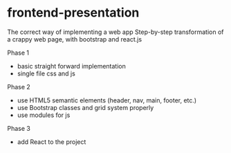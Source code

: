 # frontend-presentation
The correct way of implementing a web app
Step-by-step transformation of a crappy web page, with bootstrap and react.js

Phase 1
- basic straight forward implementation
- single file css and js

Phase 2
- use HTML5 semantic elements (header, nav, main, footer, etc.)
- use Bootstrap classes and grid system properly
- use modules for js

Phase 3
- add React to the project
